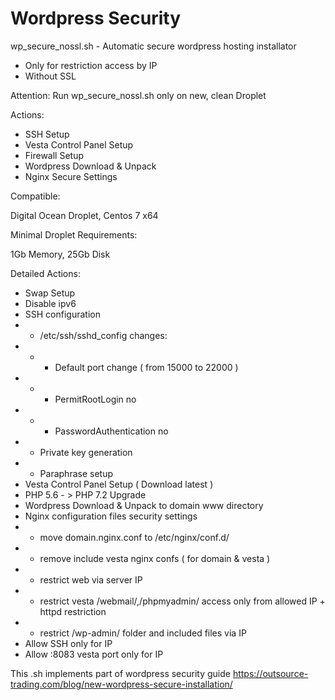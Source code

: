 # Wordpress Security

wp_secure_nossl.sh - Automatic secure wordpress hosting installator 

- Only for restriction access by IP
- Without SSL

Attention: Run wp_secure_nossl.sh only on new, clean Droplet

Actions: 

- SSH Setup
- Vesta Control Panel Setup
- Firewall Setup
- Wordpress Download & Unpack
- Nginx Secure Settings

Compatible: 

Digital Ocean Droplet, Centos 7 x64

Minimal Droplet Requirements: 

1Gb Memory, 25Gb Disk

Detailed Actions:

- Swap Setup 
- Disable ipv6
- SSH configuration
- - /etc/ssh/sshd_config сhanges: 
- - - Default port change ( from 15000 to 22000 )
- - - PermitRootLogin no
- - - PasswordAuthentication no
- - Private key generation 
- - Paraphrase setup
- Vesta Control Panel Setup ( Download latest )
- PHP 5.6 - > PHP 7.2 Upgrade
- Wordpress Download & Unpack to domain www directory
- Nginx configuration files security settings
- - move domain.nginx.conf to /etc/nginx/conf.d/
- - remove include vesta nginx confs ( for domain & vesta ) 
- - restrict web via server IP
- - restrict vesta /webmail/,/phpmyadmin/ access only from allowed IP + httpd restriction
- - restrict /wp-admin/ folder and included files via IP
- Allow SSH only for IP
- Allow :8083 vesta port only for IP

This .sh implements part of wordpress security guide https://outsource-trading.com/blog/new-wordpress-secure-installation/
